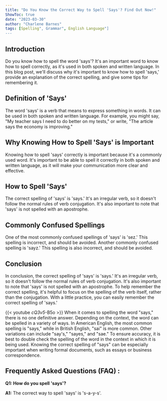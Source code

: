 ```yaml
---
title: "Do You Know the Correct Way to Spell 'Says'? Find Out Now!"
ShowToc: true 
date: "2023-03-30"
author: "Charlene Barnes" 
tags: [Spelling", Grammar", English Language"]
---
```

## Introduction

Do you know how to spell the word 'says'? It's an important word to know how to spell correctly, as it's used in both spoken and written language. In this blog post, we'll discuss why it's important to know how to spell 'says,' provide an explanation of the correct spelling, and give some tips for remembering it.

## Definition of 'Says'

The word 'says' is a verb that means to express something in words. It can be used in both spoken and written language. For example, you might say, "My teacher says I need to do better on my tests," or write, "The article says the economy is improving."

## Why Knowing How to Spell 'Says' is Important

Knowing how to spell 'says' correctly is important because it's a commonly used word. It's important to be able to spell it correctly in both spoken and written language, as it will make your communication more clear and effective.

## How to Spell 'Says'

The correct spelling of 'says' is 'says.' It's an irregular verb, so it doesn't follow the normal rules of verb conjugation. It's also important to note that 'says' is not spelled with an apostrophe.

## Commonly Confused Spellings

One of the most commonly confused spellings of 'says' is 'sez.' This spelling is incorrect, and should be avoided. Another commonly confused spelling is 'sayz.' This spelling is also incorrect, and should be avoided.

## Conclusion

In conclusion, the correct spelling of 'says' is 'says.' It's an irregular verb, so it doesn't follow the normal rules of verb conjugation. It's also important to note that 'says' is not spelled with an apostrophe. To help remember the correct spelling, it's helpful to focus on the spelling of the verb itself, rather than the conjugation. With a little practice, you can easily remember the correct spelling of 'says.'

{{< youtube _cQ3v5_-B5o >}} 
When it comes to spelling the word "says," there is no one definitive answer. Depending on the context, the word can be spelled in a variety of ways. In American English, the most common spelling is "says," while in British English, "sai" is more common. Other variations can include "say's," "sayes," and "sae." To ensure accuracy, it is best to double check the spelling of the word in the context in which it is being used. Knowing the correct spelling of "says" can be especially important when writing formal documents, such as essays or business correspondence.

## Frequently Asked Questions (FAQ) :
**Q1: How do you spell 'says'?**

**A1:** The correct way to spell 'says' is 's-a-y-s'.





